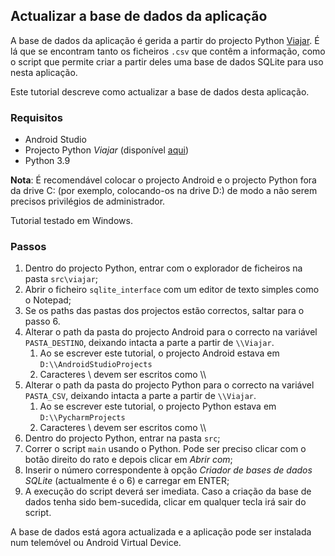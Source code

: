## Actualizar a base de dados da aplicação

A base de dados da aplicação é gerida a partir do projecto Python [Viajar](https://github.com/migueldgoncalves/Viajar). É lá que se encontram tanto os ficheiros `.csv` que contêm a informação, como o script que permite criar a partir deles uma base de dados SQLite para uso nesta aplicação.

Este tutorial descreve como actualizar a base de dados desta aplicação.

### Requisitos

- Android Studio
- Projecto Python *Viajar* (disponível [aqui](https://github.com/migueldgoncalves/Viajar))
- Python 3.9

**Nota**: É recomendável colocar o projecto Android e o projecto Python fora da drive C: (por exemplo, colocando-os na drive D:) de modo a não serem precisos privilégios de administrador.

Tutorial testado em Windows.

### Passos

1. Dentro do projecto Python, entrar com o explorador de ficheiros na pasta `src\viajar`;
2. Abrir o ficheiro `sqlite_interface` com um editor de texto simples como o Notepad;
3. Se os paths das pastas dos projectos estão correctos, saltar para o passo 6.
4. Alterar o path da pasta do projecto Android para o correcto na variável `PASTA_DESTINO`, deixando intacta a parte a partir de `\\Viajar`.
   1. Ao se escrever este tutorial, o projecto Android estava em `D:\\AndroidStudioProjects`
   2. Caracteres \ devem ser escritos como \\\
5. Alterar o path da pasta do projecto Python para o correcto na variável `PASTA_CSV`, deixando intacta a parte a partir de `\\Viajar`.
   1. Ao se escrever este tutorial, o projecto Python estava em `D:\\PycharmProjects`
   2. Caracteres \ devem ser escritos como \\\
6. Dentro do projecto Python, entrar na pasta `src`;
7. Correr o script `main` usando o Python. Pode ser preciso clicar com o botão direito do rato e depois clicar em *Abrir com*;
8. Inserir o número correspondente à opção *Criador de bases de dados SQLite* (actualmente é o 6) e carregar em ENTER;
9. A execução do script deverá ser imediata. Caso a criação da base de dados tenha sido bem-sucedida, clicar em qualquer tecla irá sair do script.

A base de dados está agora actualizada e a aplicação pode ser instalada num telemóvel ou Android Virtual Device.